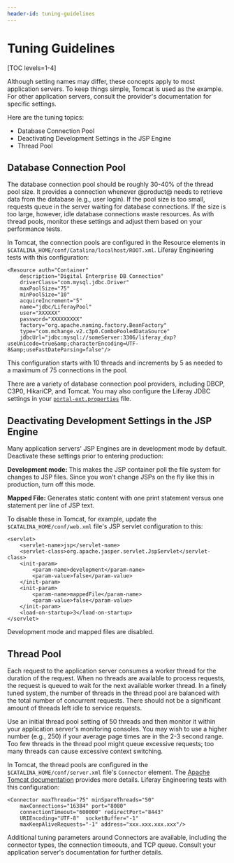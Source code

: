 ```yaml
---
header-id: tuning-guidelines
---
```


# Tuning Guidelines

[TOC levels=1-4]

Although setting names may differ, these concepts apply to most application
servers. To keep things simple, Tomcat is used as the example. For other
application servers, consult the provider's documentation for specific settings. 

Here are the tuning topics:

- Database Connection Pool
- Deactivating Development Settings in the JSP Engine
- Thread Pool

## Database Connection Pool

The database connection pool should be roughly 30-40% of the thread pool size.
It provides a connection whenever @product@ needs to retrieve data from the
database (e.g., user login). If the pool size is too small, requests queue in
the server waiting for database connections. If the size is too large, however,
idle database connections waste resources. As with thread pools, monitor
these settings and adjust them based on your performance tests. 

In Tomcat, the connection pools are configured in the Resource elements in
`$CATALINA_HOME/conf/Catalina/localhost/ROOT.xml`. Liferay Engineering tests 
with this configuration:

    <Resource auth="Container"         
        description="Digital Enterprise DB Connection"   
        driverClass="com.mysql.jdbc.Driver"   
        maxPoolSize="75"   
        minPoolSize="10"           
        acquireIncrement="5"   
        name="jdbc/LiferayPool"  
        user="XXXXXX"   
        password="XXXXXXXXX"           
        factory="org.apache.naming.factory.BeanFactory"
        type="com.mchange.v2.c3p0.ComboPooledDataSource"
        jdbcUrl="jdbc:mysql://someServer:3306/liferay_dxp?useUnicode=true&amp;characterEncoding=UTF-8&amp;useFastDateParsing=false"/>
 
This configuration starts with 10 threads and increments by 5 as needed to a
maximum of 75 connections in the pool.

There are a variety of database connection pool providers, including DBCP, C3P0,
HikariCP, and Tomcat. You may also configure the Liferay JDBC settings in your
[`portal-ext.properties`](https://docs.liferay.com/ce/portal/7.2-latest/propertiesdoc/portal.properties.html) 
file. 

## Deactivating Development Settings in the JSP Engine

Many application servers' JSP Engines are in development mode by default.
Deactivate these settings prior to entering production:

**Development mode:** This makes the JSP container poll the file system for
changes to JSP files. Since you won't change JSPs on the fly like this in
production, turn off this mode. 

**Mapped File:** Generates static content with one print statement versus one
statement per line of JSP text.

To disable these in Tomcat, for example, update the
`$CATALINA_HOME/conf/web.xml` file's JSP servlet configuration to this:

    <servlet>   
        <servlet-name>jsp</servlet-name>
        <servlet-class>org.apache.jasper.servlet.JspServlet</servlet-class>   
        <init-param>    
            <param-name>development</param-name>    
            <param-value>false</param-value>   
        </init-param>   
        <init-param>    
            <param-name>mappedFile</param-name>    
            <param-value>false</param-value>   
        </init-param>   
        <load-on-startup>3</load-on-startup> 
    </servlet>

Development mode and mapped files are disabled. 

## Thread Pool

Each request to the application server consumes a worker thread for the duration
of the request. When no threads are available to process requests, the request
is queued to wait for the next available worker thread. In a finely tuned
system, the number of threads in the thread pool are balanced with the total
number of concurrent requests. There should not be a significant amount of
threads left idle to service requests. 

Use an initial thread pool setting of 50 threads and then monitor it within your
application server's monitoring consoles. You may wish to use a higher number
(e.g., 250) if your average page times are in the 2-3 second range. Too few
threads in the thread pool might queue excessive requests; too many threads can
cause excessive context switching.

In Tomcat, the thread pools are configured in the
`$CATALINA_HOME/conf/server.xml` file's `Connector` element. The
[Apache Tomcat documentation](https://tomcat.apache.org/tomcat-9.0-doc/config/http.html) 
provides more details. Liferay Engineering tests with this configuration:

    <Connector maxThreads="75" minSpareThreads="50" 
        maxConnections="16384" port="8080"     
        connectionTimeout="600000" redirectPort="8443" 
        URIEncoding="UTF-8"  socketBuffer="-1"     
        maxKeepAliveRequests="-1" address="xxx.xxx.xxx.xxx"/>
 
Additional tuning parameters around Connectors are available, including the
connector types, the connection timeouts, and TCP queue. Consult your
application server's documentation for further details.
